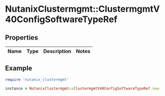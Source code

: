 # NutanixClustermgmt::ClustermgmtV40ConfigSoftwareTypeRef

## Properties

| Name | Type | Description | Notes |
| ---- | ---- | ----------- | ----- |

## Example

```ruby
require 'nutanix_clustermgmt'

instance = NutanixClustermgmt::ClustermgmtV40ConfigSoftwareTypeRef.new()
```

